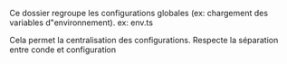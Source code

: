 Ce dossier regroupe les configurations globales (ex: chargement des variables d"environnement).
ex: env.ts

Cela permet la centralisation des configurations. Respecte la séparation entre conde et configuration